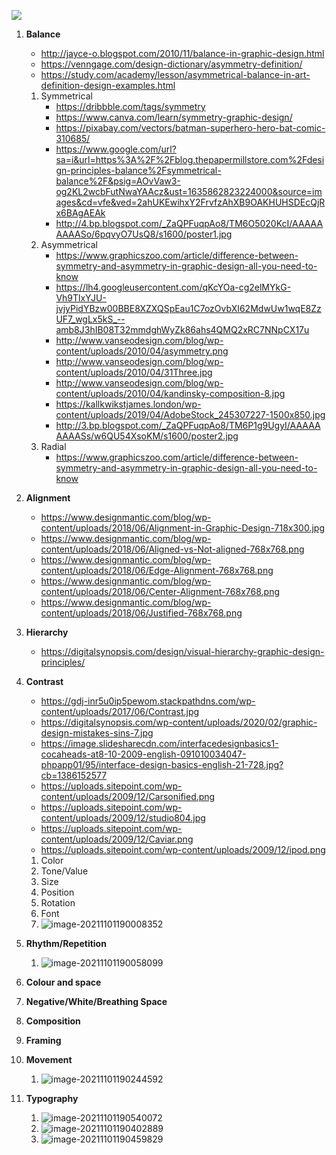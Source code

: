 ![](C:\Users\amir\AppData\Roaming\Typora\typora-user-images\image-20211101190701088.png)

1. **Balance**
   * http://jayce-o.blogspot.com/2010/11/balance-in-graphic-design.html
   * https://venngage.com/design-dictionary/asymmetry-definition/
   * https://study.com/academy/lesson/asymmetrical-balance-in-art-definition-design-examples.html
   1. Symmetrical
      * https://dribbble.com/tags/symmetry
      * https://www.canva.com/learn/symmetry-graphic-design/
      * https://pixabay.com/vectors/batman-superhero-hero-bat-comic-310685/
      * https://www.google.com/url?sa=i&url=https%3A%2F%2Fblog.thepapermillstore.com%2Fdesign-principles-balance%2Fsymmetrical-balance%2F&psig=AOvVaw3-og2KL2wcbFutNwaYAAcz&ust=1635862823224000&source=images&cd=vfe&ved=2ahUKEwihxY2FrvfzAhXB9OAKHUHSDEcQjRx6BAgAEAk
      * http://4.bp.blogspot.com/_ZaQPFuqpAo8/TM6O5020KcI/AAAAAAAAASo/6pqvyO7UsQ8/s1600/poster1.jpg
   2. Asymmetrical
      * https://www.graphicszoo.com/article/difference-between-symmetry-and-asymmetry-in-graphic-design-all-you-need-to-know
      * https://lh4.googleusercontent.com/qKcYOa-cg2elMYkG-Vh9TlxYJU-jvjyPidYBzw00BBE8XZXQSpEau1C7ozOvbXI62MdwUw1wqE8ZzUF7_wgLx5kS_--amb8J3hIB08T32mmdghWyZk86ahs4QMQ2xRC7NNpCX17u
      * http://www.vanseodesign.com/blog/wp-content/uploads/2010/04/asymmetry.png
      * http://www.vanseodesign.com/blog/wp-content/uploads/2010/04/31Three.jpg
      * http://www.vanseodesign.com/blog/wp-content/uploads/2010/04/kandinsky-composition-8.jpg
      * https://kallkwikstjames.london/wp-content/uploads/2019/04/AdobeStock_245307227-1500x850.jpg
      * http://3.bp.blogspot.com/_ZaQPFuqpAo8/TM6P1g9UgyI/AAAAAAAAASs/w6QU54XsoKM/s1600/poster2.jpg
   3. Radial
      * https://www.graphicszoo.com/article/difference-between-symmetry-and-asymmetry-in-graphic-design-all-you-need-to-know

2. **Alignment**
   * https://www.designmantic.com/blog/wp-content/uploads/2018/06/Alignment-in-Graphic-Design-718x300.jpg
   * https://www.designmantic.com/blog/wp-content/uploads/2018/06/Aligned-vs-Not-aligned-768x768.png
   * https://www.designmantic.com/blog/wp-content/uploads/2018/06/Edge-Alignment-768x768.png
   * https://www.designmantic.com/blog/wp-content/uploads/2018/06/Center-Alignment-768x768.png
   * https://www.designmantic.com/blog/wp-content/uploads/2018/06/Justified-768x768.png

3. **Hierarchy**
   * https://digitalsynopsis.com/design/visual-hierarchy-graphic-design-principles/

4. **Contrast**
   * https://gdj-inr5u0ip5pewom.stackpathdns.com/wp-content/uploads/2017/06/Contrast.jpg
   * https://digitalsynopsis.com/wp-content/uploads/2020/02/graphic-design-mistakes-sins-7.jpg
   * https://image.slidesharecdn.com/interfacedesignbasics1-cocaheads-at8-10-2009-english-091010034047-phpapp01/95/interface-design-basics-english-21-728.jpg?cb=1386152577
   * https://uploads.sitepoint.com/wp-content/uploads/2009/12/Carsonified.png
   * https://uploads.sitepoint.com/wp-content/uploads/2009/12/studio804.jpg
   * https://uploads.sitepoint.com/wp-content/uploads/2009/12/Caviar.png
   * https://uploads.sitepoint.com/wp-content/uploads/2009/12/ipod.png
   1. Color
   2. Tone/Value
   3. Size
   4. Position
   5. Rotation
   6. Font
   7. ![image-20211101190008352](C:\Users\amir\AppData\Roaming\Typora\typora-user-images\image-20211101190008352.png)

5. **Rhythm/Repetition**

   1. ![image-20211101190058099](C:\Users\amir\AppData\Roaming\Typora\typora-user-images\image-20211101190058099.png)


6. **Colour and space**

7. **Negative/White/Breathing Space**

8. **Composition**

9. **Framing**

10. **Movement**

    1. ![image-20211101190244592](C:\Users\amir\AppData\Roaming\Typora\typora-user-images\image-20211101190244592.png)

11. **Typography**

    1. ![image-20211101190540072](C:\Users\amir\AppData\Roaming\Typora\typora-user-images\image-20211101190540072.png)
    2. ![image-20211101190402889](C:\Users\amir\AppData\Roaming\Typora\typora-user-images\image-20211101190402889.png)
    3. ![image-20211101190459829](C:\Users\amir\AppData\Roaming\Typora\typora-user-images\image-20211101190459829.png)
